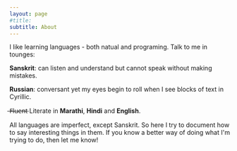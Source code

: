 ```yaml
---
layout: page
#title: 
subtitle: About
---
```

I like learning languages - both natual and programing.
Talk to me in tounges:

  **Sanskrit**: can listen and understand but cannot speak without making mistakes.
  
  **Russian**: conversant yet my eyes begin to roll when I see blocks of text in Cyrillic.
  
   ̶F̶l̶u̶e̶n̶t̶ Literate in **Marathi**, **Hindi** and **English**. 

All languages are imperfect, except Sanskrit.
So here I try to document how to say interesting things in them.
If you know a better way of doing what I'm trying to do, then let me know!
